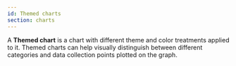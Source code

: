 ```yaml
---
id: Themed charts
section: charts
---
```

A **Themed chart** is a chart with different theme and color treatments applied to it. Themed charts can help visually distinguish between different categories and data collection points plotted on the graph.